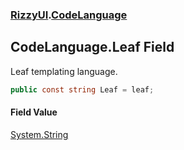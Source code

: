 ### [RizzyUI](RizzyUI 'RizzyUI').[CodeLanguage](RizzyUI.CodeLanguage 'RizzyUI.CodeLanguage')

## CodeLanguage.Leaf Field

Leaf templating language.

```csharp
public const string Leaf = leaf;
```

#### Field Value
[System.String](https://docs.microsoft.com/en-us/dotnet/api/System.String 'System.String')